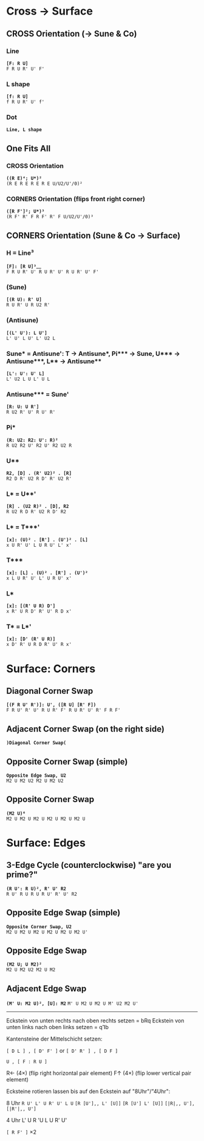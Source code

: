 <!-- https://rubiks-cube-solver.com/ -->

<!-- TODO https://www.youtube.com/watch?v=GhmYBgLoQQg 2-look OLL -->

<!-- TODO Situation: solve last layer -->

<!-- TODO
Commutator: X Y X' Y'
-->

# Cross → Surface

## CROSS Orientation (→ Sune & Co)

### Line

__`[F: R U]`__
<br>`F R U R' U' F'`

### L shape

__`[f: R U]`__
<br>`f R U R' U' f'`

### Dot

__`Line, L shape`__

## One Fits All

### CROSS Orientation

__`((R E)⁴; U*)²`__
<br>`(R E R E R E R E U/U2/U'/0)²`

### CORNERS Orientation (flips front right corner)

__`([R F']²; U*)³`__
<br>`(R F' R' F R F' R' F U/U2/U'/0)³`

## CORNERS Orientation (Sune & Co → Surface)

### H = Line³

__`[F]: [R U]³`____
<br>`F R U R' U' R U R' U' R U R' U' F'`

### (Sune)

__`[(R U): R' U]`__
<br>`R U R' U R U2 R'`

### (Antisune)

__`[(L' U'): L U']`__
<br>`L' U' L U' L' U2 L`

### Sune* = Antisune': T → Antisune*, Pi*** → Sune, U*** → Antisune***, L** → Antisune**

__`[L': U': U' L]`__
<br>`L' U2 L U L' U L`

### Antisune*** = Sune'

__`[R: U: U R']`__
<br>`R U2 R' U' R U' R'`

### Pi*

__`(R: U2: R2: U': R)²`__
<br>`R U2 R2 U' R2 U' R2 U2 R`

### U**

__`R2, [D] . (R' U2)² . [R]`__
<br>`R2 D R' U2 R D' R' U2 R'`

### L* = U**'

__`[R] . (U2 R)² . [D], R2`__
<br>`R U2 R D R' U2 R D' R2`

### L* = T***'

__`[x]: (U)² . [R'] . (U')² . [L]`__
<br>`x U R' U' L U R U' L' x'`

### T***

__`[x]: [L] . (U)² . [R'] . (U')²`__
<br>`x L U R' U' L' U R U' x'`

### L*

__`[x]: [(R' U R) D']`__
<br>`x R' U R D' R' U' R D x'`

### T* = L*'

__`[x]: [D' (R' U R)]`__
<br>`x D' R' U R D R' U' R x'`

# Surface: Corners

## Diagonal Corner Swap

__`[(F R U' R')]: U', ([R U] [R' F])`__
<br>`F R U' R' U' R U R' F' R U R' U' R' F R F'`

## Adjacent Corner Swap (on the right side)

__`)Diagonal Corner Swap(`__

## Opposite Corner Swap (simple)

__`Opposite Edge Swap, U2`__
<br>`M2 U M2 U2 M2 U M2 U2`

## Opposite Corner Swap

__`(M2 U)⁶`__
<br>`M2 U M2 U M2 U M2 U M2 U M2 U`

# Surface: Edges

## 3-Edge Cycle (counterclockwise) "are you prime?"

__`(R U': R U)², R' U' R2`__
<br>`R U' R U R U R U' R' U' R2`

## Opposite Edge Swap (simple)

__`Opposite Corner Swap, U2`__
<br>`M2 U M2 U M2 U M2 U M2 U M2 U'`

## Opposite Edge Swap

__`(M2 U; U M2)²`__
<br>`M2 U M2 U2 M2 U M2`

## Adjacent Edge Swap

__`(M' U: M2 U)², [U]: M2`__
`M' U M2 U M2 U M' U2 M2 U'`

-----

Eckstein von unten rechts nach oben rechts setzen = bRq
Eckstein von unten links nach oben links setzen = qꓶb

Kantensteine der Mittelschicht setzen:

`[ D L ] , [ D' F' ]`
or
`[ D' R' ] , [ D F ]`

`U , [ F : R U ]`

R← (4×) (flip right horizontal pair element)
F↑ (4×) (flip lower vertical pair element)

Ecksteine rotieren lassen bis auf den Eckstein auf "8Uhr"/"4Uhr":

8 Uhr
`R U' L' U R' U' L U`
`[R [U'],, L' [U]]`
`[R [U'] L' [U]]`
`[|R|,, U'], [|R'|,, U']`

4 Uhr
L' U R 'U L U R' U'

`[ R F' ]` ×2
